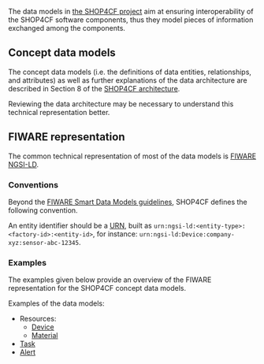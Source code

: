 The data models in [the SHOP4CF project](https://shop4cf.eu/) aim at ensuring interoperability of the SHOP4CF software components,
thus they model pieces of information exchanged among the components.

## Concept data models

The concept data models 
(i.e. the definitions of data entities, relationships, and attributes)
as well as further explanations of the data architecture
are described in Section 8 of the [SHOP4CF architecture](https://opencalls.shop4cf.eu/call/filePreview/50). 

Reviewing the data architecture may be necessary 
to understand this technical representation better.

## FIWARE representation

The common technical representation of most of the data models is 
[FIWARE NGSI-LD](https://fiware-datamodels.readthedocs.io/en/latest/ngsi-ld_howto/index.html).  

### Conventions

Beyond the [FIWARE Smart Data Models guidelines](https://github.com/smart-data-models/data-models/blob/master/guidelines.md), 
SHOP4CF defines the following convention.

An entity identifier should be a [URN](https://en.wikipedia.org/wiki/Uniform_Resource_Name), 
built as `urn:ngsi-ld:<entity-type>:<factory-id>:<entity-id>`, 
for instance: `urn:ngsi-ld:Device:company-xyz:sensor-abc-12345`.

### Examples

The examples given below provide an overview 
of the FIWARE representation for the SHOP4CF concept data models.

Examples of the data models:

- Resources:
    - [Device](device.md)
    - [Material](material.md)
- [Task](task.md)
- [Alert](alert.md)
